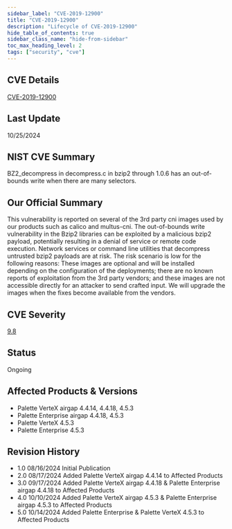 ```yaml
---
sidebar_label: "CVE-2019-12900"
title: "CVE-2019-12900"
description: "Lifecycle of CVE-2019-12900"
hide_table_of_contents: true
sidebar_class_name: "hide-from-sidebar"
toc_max_heading_level: 2
tags: ["security", "cve"]
---
```


## CVE Details

[CVE-2019-12900](https://nvd.nist.gov/vuln/detail/CVE-2019-12900)

## Last Update

10/25/2024

## NIST CVE Summary

BZ2_decompress in decompress.c in bzip2 through 1.0.6 has an out-of-bounds write when there are many selectors.

## Our Official Summary

This vulnerability is reported on several of the 3rd party cni images used by our products such as calico and
multus-cni. The out-of-bounds write vulnerability in the Bzip2 libraries can be exploited by a malicious bzip2 payload,
potentially resulting in a denial of service or remote code execution. Network services or command line utilities that
decompress untrusted bzip2 payloads are at risk. The risk scenario is low for the following reasons: These images are
optional and will be installed depending on the configuration of the deployments; there are no known reports of
exploitation from the 3rd party vendors; and these images are not accessible directly for an attacker to send crafted
input. We will upgrade the images when the fixes become available from the vendors.

## CVE Severity

[9.8](https://nvd.nist.gov/vuln/detail/CVE-2019-12900)

## Status

Ongoing

## Affected Products & Versions

- Palette VerteX airgap 4.4.14, 4.4.18, 4.5.3
- Palette Enterprise airgap 4.4.18, 4.5.3
- Palette VerteX 4.5.3
- Palette Enterprise 4.5.3

## Revision History

- 1.0 08/16/2024 Initial Publication
- 2.0 08/17/2024 Added Palette VerteX airgap 4.4.14 to Affected Products
- 3.0 09/17/2024 Added Palette VerteX airgap 4.4.18 & Palette Enterprise airgap 4.4.18 to Affected Products
- 4.0 10/10/2024 Added Palette VerteX airgap 4.5.3 & Palette Enterprise airgap 4.5.3 to Affected Products
- 5.0 10/14/2024 Added Palette Enterprise & Palette VerteX 4.5.3 to Affected Products
